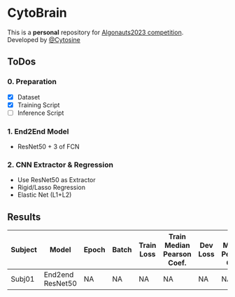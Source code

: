 # CytoBrain

This is a **personal** repository for [Algonauts2023 competition](http://algonauts.csail.mit.edu).  
Developed by [@Cytosine](https://github.com/Catosine)

## ToDos
### 0. Preparation
- [x] Dataset
- [x] Training Script
- [ ] Inference Script

### 1. End2End Model 
- ResNet50 + 3 of FCN

### 2. CNN Extractor & Regression
- Use ResNet50 as Extractor
- Rigid/Lasso Regression
- Elastic Net (L1+L2)

## Results
| Subject | Model | Epoch | Batch | Train Loss | Train Median Pearson Coef. | Dev Loss | Dev Median Pearson Coef. | Test Median Pearson Coef. | Note |
| - | - | - | - | - | - | - | - | - | - |
| Subj01  | End2end ResNet50 | NA | NA | NA | NA | NA | NA | NA | NA |